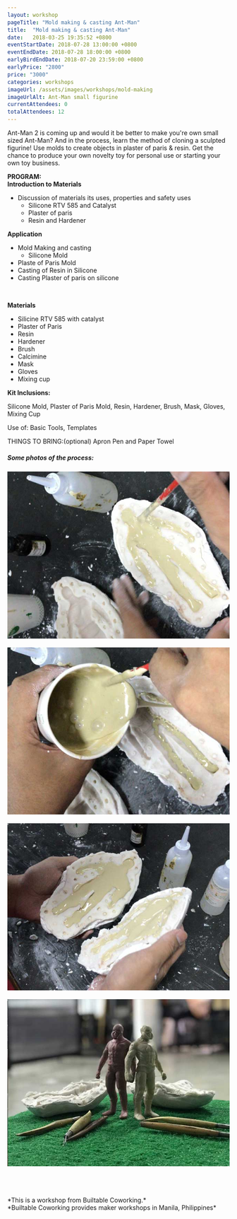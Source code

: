 ```yaml
---
layout: workshop
pageTitle: "Mold making & casting Ant-Man"
title:  "Mold making & casting Ant-Man"
date:   2018-03-25 19:35:52 +0800
eventStartDate: 2018-07-28 13:00:00 +0800
eventEndDate: 2018-07-28 18:00:00 +0800
earlyBirdEndDate: 2018-07-20 23:59:00 +0800
earlyPrice: "2800"
price: "3000"
categories: workshops
imageUrl: /assets/images/workshops/mold-making
imageUrlAlt: Ant-Man small figurine
currentAttendees: 0
totalAttendees: 12
---
```


Ant-Man 2 is coming up and would it be better to make you're own small sized Ant-Man? And in the process, learn the method of cloning a sculpted figurine! Use molds to create objects in plaster of paris & resin. Get the chance to produce your own novelty toy for personal use or starting your own toy business.


<strong>PROGRAM: </strong>
<br>
<strong>Introduction to Materials</strong>
<br>
- Discussion of materials its uses, properties and safety uses
    - Silicone RTV 585 and Catalyst
    - Plaster of paris
    - Resin and Hardener

<strong>Application</strong>
<br>
- Mold Making and casting
    - Silicone Mold
- Plaste of Paris Mold
- Casting of Resin in Silicone
- Casting Plaster of paris on silicone
<br>

<strong>Materials</strong> 
- Silicine RTV 585 with catalyst 
- Plaster of Paris 
- Resin 
- Hardener 
- Brush 
- Calcimine 
- Mask 
- Gloves 
- Mixing cup


<strong>Kit Inclusions:</strong>

Silicone Mold, Plaster of Paris Mold, 
Resin, Hardener, Brush, Mask, Gloves, Mixing Cup

Use of:
Basic Tools, Templates

THINGS TO BRING:(optional)
Apron
Pen and Paper
Towel

##### Some photos of the process:

![Mold Making workshop](../../assets/images/workshops/mold-making/step-1.jpg "silicon mold")
<br>
<br>
![Mold Making workshop](../../assets/images/workshops/mold-making/step-2.jpg "plaster of paris")
<br>
<br>
![Mold Making workshop](../../assets/images/workshops/mold-making/step-3.jpg "Silicon Mold")
<br>
<br>
![Mold Making workshop](../../assets/images/workshops/mold-making/step-4.jpg "infinity Gauntlet")


<br>
<br>
<br>
*This is a workshop from Builtable Coworking.*
<br>
*Builtable Coworking provides maker workshops in Manila, Philippines* 
